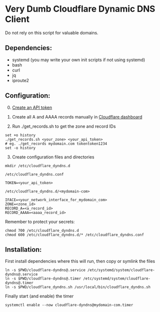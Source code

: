 # Very Dumb Cloudflare Dynamic DNS Client

Do not rely on this script for valuable domains.

## Dependencies:

- systemd (you may write your own init scripts if not using systemd)
- bash
- curl
- jq
- iproute2

## Configuration:

0. [Create an API token](https://developers.cloudflare.com/fundamentals/api/get-started/create-token/)

1. Create all A and AAAA records manually in [Cloudflare dashboard](https://dash.cloudflare.com)

2. Run ./get_records.sh to get the zone and record IDs
```
set +o history
./get_records.sh <your_zone> <your_api_token>
# eg. ./get_records mydomain.com tokentoken1234
set -o history
```

3. Create configuration files and directories

`mkdir /etc/cloudflare_dyndns.d`

`/etc/cloudflare_dyndns.conf`
```
TOKEN=<your_api_token>
```

`/etc/cloudflare_dyndns.d/<mydomain-com>`
```
IFACE=<your_network_interface_for_mydomain_com>
ZONE=<zone_id>
RECORD_A=<a_record_id>
RECORD_AAAA=<aaaa_record_id>
```

Remember to protect your secrets:
```
chmod 700 /etc/cloudflare_dyndns.d
chmod 600 /etc/cloudflare_dyndns.d/* /etc/cloudflare_dyndns.conf
```

## Installation:

First install dependencies where this will run, then copy or symlink the files

```
ln -s $PWD/cloudflare-dyndns@.service /etc/systemd/system/cloudflare-dyndns@.service 
ln -s $PWD/cloudflare-dyndns@.timer /etc/systemd/system/cloudflare-dyndns@.timer 
ln -s $PWD/cloudflare_dyndns.sh /usr/local/bin/cloudflare_dyndns.sh
```

Finally start (and enable) the timer

```
systemctl enable --now cloudflare-dyndns@mydomain-com.timer
```
